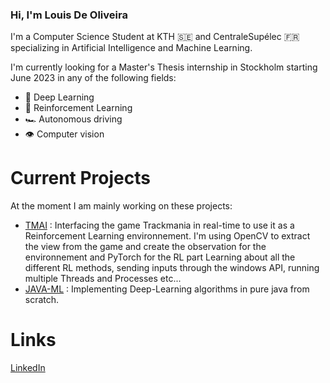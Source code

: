 ### Hi, I'm Louis De Oliveira

I'm a Computer Science Student at KTH :sweden: and CentraleSupélec :fr: specializing in Artificial Intelligence and Machine Learning.

I'm currently looking for a Master's Thesis internship in Stockholm starting June 2023 in any of the following fields:
- :brain: Deep Learning
- :robot: Reinforcement Learning
- :racing_car: Autonomous driving
- :eye: Computer vision

# Current Projects
At the moment I am mainly working on these projects:
- [TMAI](https://github.com/LouisDeOliveira/TMAI) : Interfacing the game Trackmania in real-time to use it as a Reinforcement Learning environnement. I'm using OpenCV to extract the view from the game and create the observation for the environnement and PyTorch for the RL part Learning about all the different RL methods, sending inputs through the windows API, running multiple Threads and Processes etc...
 - [JAVA-ML](https://github.com/LouisDeOliveira/JAVA-ML) : Implementing Deep-Learning algorithms in pure java from scratch.

# Links
[LinkedIn](https://www.linkedin.com/in/louis-de-oliveira/)

<!--
**LouisDeOliveira/LouisDeOliveira** is a ✨ _special_ ✨ repository because its `README.md` (this file) appears on your GitHub profile.

Here are some ideas to get you started:

- 🔭 I’m currently working on ...
- 🌱 I’m currently learning ...
- 👯 I’m looking to collaborate on ...
- 🤔 I’m looking for help with ...
- 💬 Ask me about ...
- 📫 How to reach me: ...
- 😄 Pronouns: ...
- ⚡ Fun fact: ...
-->
